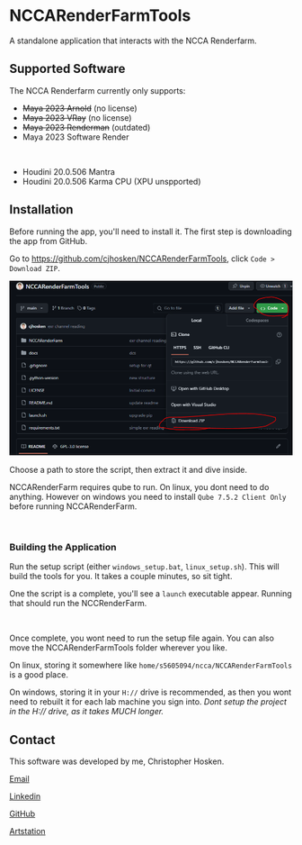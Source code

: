 # NCCARenderFarmTools
A standalone application that interacts with the NCCA Renderfarm.

## Supported Software

The NCCA Renderfarm currently only supports:

 - ~~Maya 2023 Arnold~~ (no license)
 - ~~Maya 2023 VRay~~ (no license)
 - ~~Maya 2023 Renderman~~ (outdated)
 - Maya 2023 Software Render

<br>

 - Houdini 20.0.506 Mantra
 - Houdini 20.0.506 Karma CPU (XPU unspported)





## Installation
Before running the app, you'll need to install it. The first step is downloading the app from GitHub. 

Go to https://github.com/cjhosken/NCCARenderFarmTools, click `Code > Download ZIP`.

![Downloading](docs/images/download.png)

Choose a path to store the script, then extract it and dive inside.


NCCARenderFarm requires qube to run. On linux, you dont need to do anything. However on windows you need to install `Qube 7.5.2 Client Only` before running NCCARenderFarm.

<br>

### Building the Application

Run the setup script (either `windows_setup.bat`, `linux_setup.sh`). This will build the tools for you. It takes a couple minutes, so sit tight.

One the script is a complete, you'll see a `launch` executable appear. Running that should run the NCCRenderFarm.

<br>

Once complete, you wont need to run the setup file again. You can also move the NCCARenderFarmTools folder wherever you like.

On linux, storing it somewhere like `home/s5605094/ncca/NCCARenderFarmTools` is a good place.

On windows, storing it in your `H://` drive is recommended, as then you wont need to rebuilt it for each lab machine you sign into. 
*Dont setup the project in the H:// drive, as it takes MUCH longer.*


## Contact

This software was developed by me, Christopher Hosken.

[Email]()

[Linkedin]()

[GitHub](https://github.com/cjhosken)

[Artstation]()
